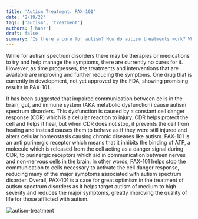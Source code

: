 ```yaml
---
title: 'Autism Treatment: PAX-101'
date: '2/19/22'
tags: ['autism', 'treatment']
authors: ['hahz']
draft: false
summary: 'Is there a cure for autism? How do autism treatments work? What does the future of autism treatments look like? These questions and more will be answered in the following blog post.'
---
```

While for autism spectrum disorders there may be therapies or medications to try and help manage the symptoms, there are currently no cures for it. However, as time progresses, the treatments and interventions that are available are improving and further reducing the symptoms. One drug that is currently in development, not yet approved by the FDA, showing promising results in PAX-101.

It has been suggested that impaired communication between cells in the brain, gut, and immune system (AKA metabolic dysfunction) cause autism spectrum disorders. This dysfunction is caused by a constant cell danger response (CDR) which is a cellular reaction to injury. CDR helps protect the cell and helps it heal, but when CDR does not stop, it prevents the cell from healing and instead causes them to behave as if they were still injured and alters cellular homeostasis causing chronic diseases like autism. PAX-101 is an anti purinergic receptor which means that it inhibits the binding of ATP, a molecule which is released from the cell acting as a danger signal during CDR, to purinergic receptors which aid in communication between nerves and non-nervous cells in the brain. In other words, PAX-101 helps stop the communication to cells necessary to activate the cell danger response, reducing many of the major symptoms associated with autism spectrum disorder. 
Overall, PAX-101 is a case for great optimism in the treatment of autism spectrum disorders as it helps target autism of medium to high severity and reduces the major symptoms, greatly improving the quality of life for those afflicted with autism.

![autism-treatment](https://image.slidesharecdn.com/autism-160701082600/95/autism-13-638.jpg?cb=1467362271)

